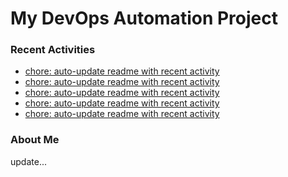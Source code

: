 # My DevOps Automation Project

### Recent Activities
<!-- activity:START -->
- [chore: auto-update readme with recent activity](https://github.com/kaigiii/mybowling-app/commit/ec73a3e3a6780f40341b65e4e503566fa6194f12)
- [chore: auto-update readme with recent activity](https://github.com/kaigiii/mybowling-app/commit/34f862f5a361ef19a20d97c359c132a586c4b1ec)
- [chore: auto-update readme with recent activity](https://github.com/kaigiii/mybowling-app/commit/4755616f1273847bcbb7b923ee8e4485e9783345)
- [chore: auto-update readme with recent activity](https://github.com/kaigiii/mybowling-app/commit/5cecd71b994617e068705c74b95d37a2cba4cefd)
- [chore: auto-update readme with recent activity](https://github.com/kaigiii/mybowling-app/commit/1d1f0ea020c5728328155d4a11cca81b97da2f98)
<!-- activity:END -->

### About Me
<!-- MYLINKS:START -->
<!-- MYLINKS:END -->

update...
